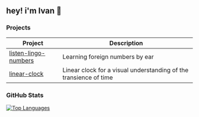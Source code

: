 ## hey! i'm Ivan 👋
<!--
**ilushinvanya/ilushinvanya** is a ✨ _special_ ✨ repository because its `README.md` (this file) appears on your GitHub profile.

Here are some ideas to get you started:

- 🔭 I’m currently working on ...
- 🌱 I’m currently learning ...
- 👯 I’m looking to collaborate on ...
- 🤔 I’m looking for help with ...
- 💬 Ask me about ...
- 📫 How to reach me: ...
- 😄 Pronouns: ...
- ⚡ Fun fact: ...
-->
### Projects

| Project | Description
| ------- | ------------
| [listen-lingo-numbers](https://github.com/ilushinvanya/listen-lingo-numbers) | Learning foreign numbers by ear
| [linear-clock](https://github.com/ilushinvanya/linear-clock) | Linear clock for a visual understanding of the transience of time


### GitHub Stats

[![Top Languages](https://github-readme-stats.vercel.app/api/top-langs/?username=ilushinvanya&layout=compact&langs_count=6&hide=assembly&theme=dark)](https://github.com/ilushinvanya)

